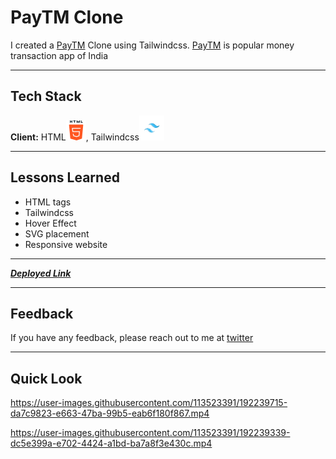 
# PayTM Clone

I created a [PayTM](https://paytm.com/) Clone using Tailwindcss. [PayTM](https://paytm.com/) is popular money transaction app of India
***
## Tech Stack

**Client:** HTML![html Img](/Images/html.png), Tailwindcss![tailwind img](/Images/tailwind.png)

***


## Lessons Learned

- HTML tags
- Tailwindcss
- Hover Effect
- SVG placement
- Responsive website
***
***[Deployed Link](https://paymentclone1234.netlify.app)***
***
## Feedback

If you have any feedback, please reach out to me at [twitter](https://twitter.com/ChetanDighole)
***

## Quick Look
 

https://user-images.githubusercontent.com/113523391/192239715-da7c9823-e663-47ba-99b5-eab6f180f867.mp4


https://user-images.githubusercontent.com/113523391/192239339-dc5e399a-e702-4424-a1bd-ba7a8f3e430c.mp4

